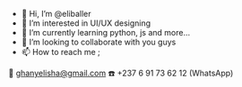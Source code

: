 - 👋 Hi, I’m @eliballer
- 👀 I’m interested in UI/UX designing
- 🌱 I’m currently learning python, js and more...
- 💞️ I’m looking to collaborate with you guys 
- 📫 How to reach me ; 

📩 ghanyelisha@gmail.com
☎️ +237 6 91 73 62 12 (WhatsApp)
<!---
eliballer/eliballer is a ✨ special ✨ repository because its `README.md` (this file) appears on your GitHub profile.
You can click the Preview link to take a look at your changes.
--->
